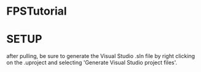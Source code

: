 # FPSTutorial

<h1> SETUP </h1>

after pulling, be sure to generate the Visual Studio .sln file by right clicking on the .uproject and selecting 'Generate Visual Studio project files'.
